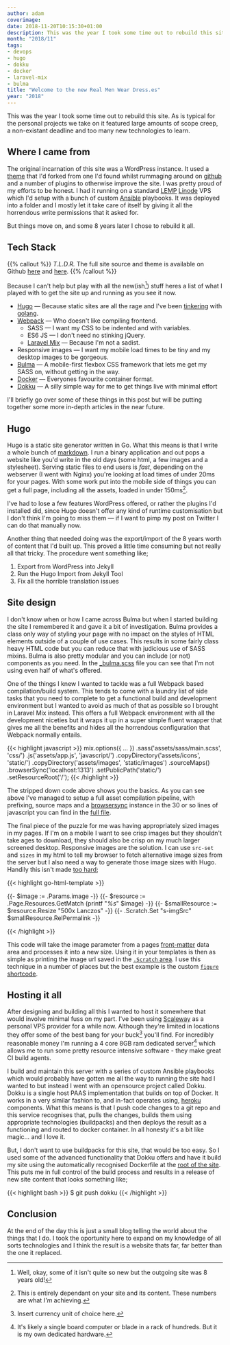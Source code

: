 ```yaml
---
author: adam
coverimage:
date: 2018-11-20T10:15:30+01:00
description: This was the year I took some time out to rebuild this site. As is typical for the personal projects we take on it featured large amounts of scope creep, a non-existant deadline and too many new technologies to learn.
month: "2018/11"
tags: 
- devops
- hugo
- dokku
- docker
- laravel-mix
- bulma
title: "Welcome to the new Real Men Wear Dress.es"
year: "2018"
---
```


This was the year I took some time out to rebuild this site. As is typical for the personal projects we take on it featured large amounts of scope creep, a non-existant deadline and too many new technologies to learn.

<!--more-->

## Where I came from

The original incarnation of this site was a WordPress instance. It used a [theme](https://wordpress.org/themes/oulipo/) that I'd forked from one I'd found whilst rummaging around on [github](https://github.com) and a number of plugins to otherwise improve the site. I was pretty proud of my efforts to be honest. I had it running on a standard [LEMP](https://lemp.io) [Linode](https://www.linode.com) VPS which I'd setup with a bunch of custom [Ansible](https://ansible.com) playbooks. It was deployed into a folder and I mostly let it take care of itself by giving it all the horrendous write permissions that it asked for.

But things move on, and some 8 years later I chose to rebuild it all.


## Tech Stack

{{% callout %}}
  *T.L.D.R.* The full site source and theme is available on Github [here](https://github.com/cooperaj/rmwd-site) and [here](https://github.com/cooperaj/rmwd-hugo-theme).
{{% /callout %}}

Because I can't help but play with all the new(ish[^1]) stuff heres a list of what I played with to get the site up and running as you see it now.

  * [Hugo](https://gohugo.io) &mdash; Because static sites are all the rage and I've been [tinkering](https://github.com/cooperaj/starling-coinjar) with [golang](https://golang.org).
  * [Webpack](https://webpack.js.org) &mdash; Who doesn't like compiling frontend.
    * SASS &mdash; I want my CSS to be indented and with variables.
    * ES6 JS &mdash; I don't need no stinking jQuery.
    * [Laravel Mix](https://laravel-mix.com) &mdash; Because I'm not a sadist.
  * Responsive images &mdash; I want my mobile load times to be tiny and my desktop images to be gorgeous. 
  * [Bulma](https://bulma.io) &mdash; A mobile-first flexbox CSS framework that lets me get my SASS on, without getting in the way.
  * [Docker](https://docker.com) &mdash; Everyones favourite container format.
  * [Dokku](http://dokku.viewdocs.io/dokku/) &mdash; A silly simple way for me to get things live with minimal effort

I'll briefly go over some of these things in this post but will be putting together some more in-depth articles in the near future.

## Hugo

Hugo is a static site generator written in Go. What this means is that I write a whole bunch of [markdown](https://daringfireball.net/projects/markdown/). I run a binary application and out pops a website like you'd write in the old days (some html, a few images and a stylesheet). Serving static files to end users is *fast*, depending on the webserver (I went with Nginx) you're looking at load times of under 20ms for your pages. With some work put into the mobile side of things you can get a full page, including all the assets, loaded in under 150ms[^2].

I've had to lose a few features WordPress offered, or rather the plugins I'd installed did, since Hugo doesn't offer any kind of runtime customisation but I don't think I'm going to miss them &mdash; if I want to pimp my post on Twitter I can do that manually now.

Another thing that needed doing was the export/import of the 8 years worth of content that I'd built up. This proved a little time consuming but not really all that tricky. The procedure went something like;

  1. Export from WordPress into Jekyll
  1. Run the Hugo Import from Jekyll Tool
  1. Fix all the horrible translation issues

## Site design

I don't know when or how I came across Bulma but when I started building the site I remembered it and gave it a bit of investigation. Bulma provides a class only way of styling your page with no impact on the styles of HTML elements outside of a couple of use cases. This results in some fairly class heavy HTML code but you can reduce that with judicious use of SASS mixins. Bulma is also pretty modular and you can include (or not) components as you need. In the [_bulma.scss](https://github.com/cooperaj/rmwd-hugo-theme/blob/master/assets/sass/_bulma.scss) file you can see that I'm not using even half of what's offered.

One of the things I knew I wanted to tackle was a full Webpack based compilation/build system. This tends to come with a laundry list of side tasks that you need to complete to get a functional build and development environment but I wanted to avoid as much of that as possible so I brought in Laravel Mix instead. This offers a full Webpack environment with all the development niceties but it wraps it up in a super simple fluent wrapper that gives me all the benefits and hides all the horrendous configuration that Webpack normally entails.

{{< highlight javascript >}}
mix.options({
    ...
    })
    .sass('assets/sass/main.scss', 'css/')
    .js('assets/app.js', 'javascript/')
    .copyDirectory('assets/icons', 'static/')
    .copyDirectory('assets/images', 'static/images')
    .sourceMaps()
    .browserSync('localhost:1313')
    .setPublicPath('static/')
    .setResourceRoot('/');
{{< /highlight >}}

The stripped down code above shows you the basics. As you can see above I've managed to setup a full asset compilation pipeline, with prefixing, source maps and a [browsersync](https://www.browsersync.io) instance in the 30 or so lines of javascript you can find in the [full file](https://github.com/cooperaj/rmwd-hugo-theme/blob/master/webpack.mix.js).

The final piece of the puzzle for me was having appropriately sized images in my pages. If I'm on a mobile I want to see crisp images but they shouldn't take ages to download, they should also be crisp on my much larger screened desktop. Responsive images are the solution. I can use `src-set` and `sizes` in my html to tell my browser to fetch alternative image sizes from the server but I also need a way to generate those image sizes with Hugo. Handily this isn't made [too hard](https://gohugo.io/content-management/image-processing/);

{{< highlight go-html-template >}}
<!-- image: my_image.jpg  -->
{{- $image := .Params.image -}}
{{- $resource := .Page.Resources.GetMatch (printf "*%s*" $image) -}}
{{- $smallResource := $resource.Resize "500x Lanczos" -}}
{{- .Scratch.Set "s-imgSrc" $smallResource.RelPermalink -}}
<!-- 
Scratch s-imgSrc contains:
http://blog/post/my-post/my_image_hude771472e2c4ddbc795ca7336aa17edc_3732651_500x0_resize_q75_lanczos.jpg 
-->
{{< /highlight >}}

This code will take the image parameter from a pages [front-matter](https://gohugo.io/content-management/front-matter/) data area and processes it into a new size. Using it in your templates is then as simple as printing the image url saved in the [`.Scratch` area](https://gohugo.io/functions/scratch/#readout). I use this technique in a number of places but the best example is the custom [`figure` shortcode](https://github.com/cooperaj/rmwd-hugo-theme/blob/master/layouts/shortcodes/figure.html).

## Hosting it all

After designing and building all this I wanted to host it somewhere that would involve minimal fuss on my part. I've been using [Scaleway](https://scaleway.com) as a personal VPS provider for a while now. Although they're limited in locations they offer some of the best bang for your buck[^3] you'll find. For incredibly reasonable money I'm running a 4 core 8GB ram dedicated server[^4] which allows me to run some pretty resource intensive software - they make great CI build agents.

I build and maintain this server with a series of custom Ansible playbooks which would probably have gotten me all the way to running the site had I wanted to but instead I went with an opensource project called Dokku. Dokku is a single host PAAS implementation that builds on top of Docker. It works in a very similar fashion to, and in-fact operates using, [heroku](https://heroku.com) components. What this means is that I push code changes to a git repo and this service recognises that, pulls the changes, builds them using appropriate technologies (buildpacks) and then deploys the result as a functioning and routed to docker container. In all honesty it's a bit like magic&hellip; and I love it.

But, I don't want to use buildpacks for this site, that would be too easy. So I used some of the advanced functionality that Dokku offers and have it build my site using the automatically recognised Dockerfile at the [root of the site](https://github.com/cooperaj/rmwd-site/blob/master/Dockerfile). This puts me in full control of the build process and results in a release of new site content that looks something like;

{{< highlight bash >}}
$ git push dokku
{{< /highlight >}}

## Conclusion

At the end of the day this is just a small blog telling the world about the things that I do. I took the oportunity here to expand on my knowledge of all sorts technologies and I think the result is a website thats far, far better than the one it replaced.

[^1]: Well, okay, some of it isn't quite so new but the outgoing site was 8 years old!
[^2]: This is entirely dependant on your site and its content. These numbers are what *I'm* achieving.
[^3]: Insert currency unit of choice here.
[^4]: It's likely a single board computer or blade in a rack of hundreds. But it is my own dedicated hardware.